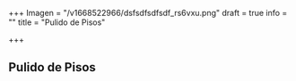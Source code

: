 +++
Imagen = "/v1668522966/dsfsdfsdfsdf_rs6vxu.png"
draft = true
info = ""
title = "Pulido de Pisos"

+++
## Pulido de Pisos